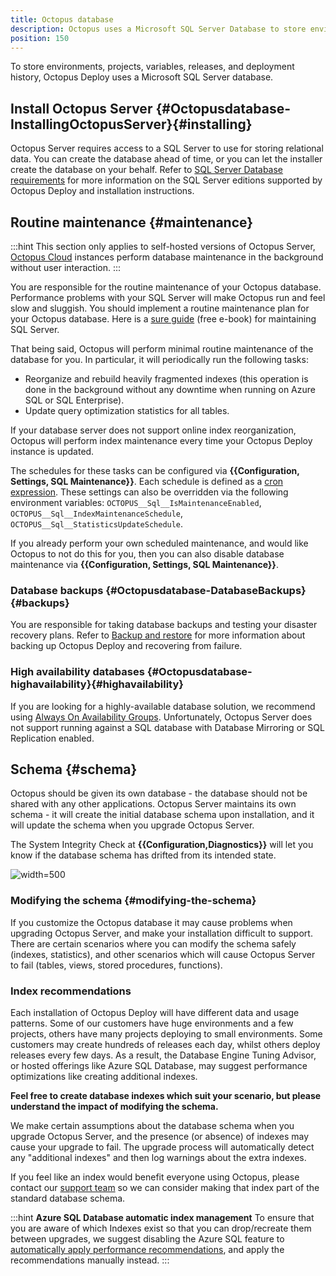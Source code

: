 ```yaml
---
title: Octopus database
description: Octopus uses a Microsoft SQL Server Database to store environments, projects, variables, releases, and deployment history.
position: 150
---
```


To store environments, projects, variables, releases, and deployment history, Octopus Deploy uses a Microsoft SQL Server database.

## Install Octopus Server {#Octopusdatabase-InstallingOctopusServer}{#installing}

Octopus Server requires access to a SQL Server to use for storing relational data. You can create the database ahead of time, or you can let the installer create the database on your behalf. Refer to [SQL Server Database requirements](/docs/installation/sql-server-database.md) for more information on the SQL Server editions supported by Octopus Deploy and installation instructions.

## Routine maintenance {#maintenance}

:::hint
This section only applies to self-hosted versions of Octopus Server, [Octopus Cloud](/docs/octopus-cloud/index.md) instances perform database maintenance in the background without user interaction.
:::

You are responsible for the routine maintenance of your Octopus database. Performance problems with your SQL Server will make Octopus run and feel slow and sluggish. You should implement a routine maintenance plan for your Octopus database. Here is a [sure guide](https://oc.to/SQLServerMaintenanceGuide) (free e-book) for maintaining SQL Server.

That being said, Octopus will perform minimal routine maintenance of the database for you. In particular, it will periodically run the following tasks:
* Reorganize and rebuild heavily fragmented indexes (this operation is done in the background without any downtime when running on Azure SQL or SQL Enterprise).
* Update query optimization statistics for all tables.

If your database server does not support online index reorganization, Octopus will perform index maintenance every time your Octopus Deploy instance is updated.

The schedules for these tasks can be configured via **{{Configuration, Settings, SQL Maintenance}}**. Each schedule is defined as a [cron expression](https://en.wikipedia.org/wiki/Cron#Overview). These settings can also be overridden via the following environment variables: `OCTOPUS__Sql__IsMaintenanceEnabled`, `OCTOPUS__Sql__IndexMaintenanceSchedule`, `OCTOPUS__Sql__StatisticsUpdateSchedule`.

If you already perform your own scheduled maintenance, and would like Octopus to not do this for you, then you can also disable database maintenance via **{{Configuration, Settings, SQL Maintenance}}**.

### Database backups {#Octopusdatabase-DatabaseBackups}{#backups}

You are responsible for taking database backups and testing your disaster recovery plans. Refer to [Backup and restore](/docs/administration/data/backup-and-restore.md) for more information about backing up Octopus Deploy and recovering from failure.

### High availability databases {#Octopusdatabase-highavailability}{#highavailability}

If you are looking for a highly-available database solution, we recommend using [Always On Availability Groups](https://docs.microsoft.com/en-us/sql/database-engine/availability-groups/windows/overview-of-always-on-availability-groups-sql-server?view=sql-server-2017). Unfortunately, Octopus Server does not support running against a SQL database with Database Mirroring or SQL Replication enabled.  

## Schema {#schema}

Octopus should be given its own database - the database should not be shared with any other applications. Octopus Server maintains its own schema - it will create the initial database schema upon installation, and it will update the schema when you upgrade Octopus Server.

The System Integrity Check at **{{Configuration,Diagnostics}}** will let you know if the database schema has drifted from its intended state.

![](run-system-integrity-check.png "width=500")

### Modifying the schema {#modifying-the-schema}

If you customize the Octopus database it may cause problems when upgrading Octopus Server, and make your installation difficult to support. There are certain scenarios where you can modify the schema safely (indexes, statistics), and other scenarios which will cause Octopus Server to fail (tables, views, stored procedures, functions).

### Index recommendations

Each installation of Octopus Deploy will have different data and usage patterns. Some of our customers have huge environments and a few projects, others have many projects deploying to small environments. Some customers may create hundreds of releases each day, whilst others deploy releases every few days. As a result, the Database Engine Tuning Advisor, or hosted offerings like Azure SQL Database, may suggest performance optimizations like creating additional indexes.

**Feel free to create database indexes which suit your scenario, but please understand the impact of modifying the schema.**

We make certain assumptions about the database schema when you upgrade Octopus Server, and the presence (or absence) of indexes may cause your upgrade to fail. The upgrade process will automatically detect any "additional indexes" and then log warnings about the extra indexes.

If you feel like an index would benefit everyone using Octopus, please contact our [support team](https://octopus.com/support) so we can consider making that index part of the standard database schema.

:::hint
**Azure SQL Database automatic index management**
To ensure that you are aware of which Indexes exist so that you can drop/recreate them between upgrades, we suggest disabling the Azure SQL feature to [automatically apply performance recommendations](https://azure.microsoft.com/en-us/documentation/articles/sql-database-advisor-portal/#enable-automatic-index-management), and apply the recommendations manually instead.
:::

